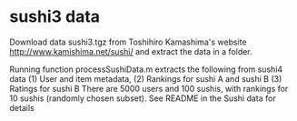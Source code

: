 <h1>sushi3 data</h1>

Download data sushi3.tgz from Toshihiro Kamashima's website http://www.kamishima.net/sushi/ and extract the data in a folder.

Running function processSushiData.m extracts the following from sushi4 data 
(1) User and item metadata, 
(2) Rankings for sushi A and sushi B
(3) Ratings for sushi B
There are 5000 users and 100 sushis, with rankings for 10 sushis (randomly chosen subset). See README in the Sushi data for details

